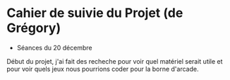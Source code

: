 # Cahier de suivie du Projet (de Grégory)

* Séances du 20 décembre

Début du projet, j'ai fait des recheche pour voir quel matériel serait utile et pour voir quels jeux nous pourrions coder 
pour la borne d'arcade.

